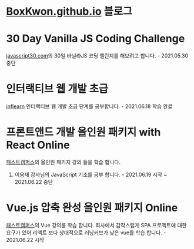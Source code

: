 # [BoxKwon.github.io](https://boxkwon.github.io/) 블로그

# 30 Day Vanilla JS Coding Challenge

[javascript30.com](https://javascript30.com/)의 30일 바닐라JS 코딩 챌린지를 해보려고 합니다. - 2021.05.30 중단

# 인터랙티브 웹 개발 초급

[inflearn](https://www.inflearn.com/course/%EC%9E%90%EB%B0%94%EC%8A%A4%ED%81%AC%EB%A6%BD%ED%8A%B8-%EC%9D%B8%ED%84%B0%EB%9E%99%ED%8B%B0%EB%B8%8C-%EC%9B%B9) 인터랙티브 웹 개발 초급 단계를 공부합니다. - 2021.06.18 학습 완료

# 프론트앤드 개발 올인원 패키지 with React Online

[패스트캠퍼스](https://fastcampus.co.kr/dev_online_react)의 올인원 패키지 강의 들을 학습 합니다.
1. 이웅재 강사님의 JavaScript 기초를 공부 합니다. - 2021.06.19 시작 ~ 2021.06.22 중단

# Vue.js 압축 완성 올인원 패키지 Online

[패스트캠퍼스](https://fastcampus.co.kr/dev_online_vue)의 Vue 강의를 학습 합니다.
회사에서 갑작스럽게 SPA 프로젝트에 대한 요구가 있어 리액트 보다 상대적으로 러닝커브가 낮은 vue를 학습 합니다. - 2021.06.22 시작